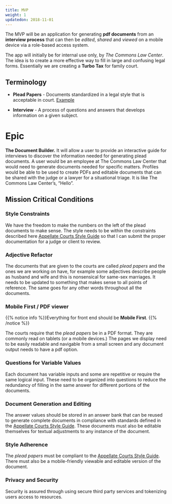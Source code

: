 ```yaml
---
title: MVP
weight: 1
updatedon: 2018-11-01
---
```


The MVP will be an application for generating **pdf documents** from an **interview process** that can then be *edited*, *shared* and *viewed* on a mobile device via a role-based access system.

The app will initially be for internal use only, by *The Commons Law Center*. The idea is to create a more effective way to fill in large and confusing legal forms.
Essentially we are creating a **Turbo Tax** for family court. 

## Terminology

- **Plead Papers** - Documents standardized in a legal style that is acceptable in court. [Example](https://drive.google.com/file/d/0B84afZwP6zYZR0JqVE5RaFBNZDFPMDFHdG03V2JkQi1Hbjhz/view?usp=sharing)

- **Interview** - A process of questions and answers that develops information on a given subject. 

# Epic

**The Document Builder.** It will allow a user to provide an interactive guide for interviews to discover the information needed for generating plead documents. A user would be an employee at The Commons Law Center that would need to generate documents needed for specific matters. Profiles would be able to be used to create PDFs and editable documents that can be shared with the judge or a lawyer for a situational triage. It is like The Commons Law Center’s, “Hello”.

## Mission Critical Conditions

### Style Constraints
We have the freedom to make the numbers on the left of the plead documents to make sense. The style needs to be within the constraints described here [Appellate Courts Style Guide](https://www.courts.oregon.gov/publications/Documents/UpdatedStyleManual2002.pdf) so that I can submit the proper documentation for a judge or client to review.

### Adjective Refactor

The documents that are given to the courts are called *plead papers* and the ones we are working on have, for example some adjectives describe people as husband and wife and this is nonsensical for same-sex marriages. 
It needs to be updated to something that makes sense to all points of reference.
The same goes for any other words throughout all the documents.

### Mobile First / PDF viewer

{{% notice info %}}Everything for front end should be **Mobile First**.
{{% /notice %}}
    
The courts require that the *plead papers* be in a PDF format. They are commonly read on tablets (or a mobile devices.) 
The pages we display need to be easily readable and navigable from a small screen and any document output needs to have a pdf option.


### Questions for Variable Values
    
Each document has variable inputs and some are repetitive or require the same logical input. 
These need to be organized into questions to reduce the redundancy of filling in the same answer for different portions of the documents.

### Document Generation and Editing
    
The answer values should be stored in an answer bank that can be reused to generate complete documents in compliance with standards defined in the
[Appellate Courts Style Guide](https://www.courts.oregon.gov/publications/Documents/UpdatedStyleManual2002.pdf). These documents must also
be editable themselves for textual adjustments to any instance of the document. 

### Style Adherence

The *plead papers* must be compliant to the [Appellate Courts Style Guide](https://www.courts.oregon.gov/publications/Documents/UpdatedStyleManual2002.pdf). 
There must also be a mobile-friendly viewable and editable version of the document.

### Privacy and Security

Security is assured through using secure third party services and tokenizing users access to resources. 
